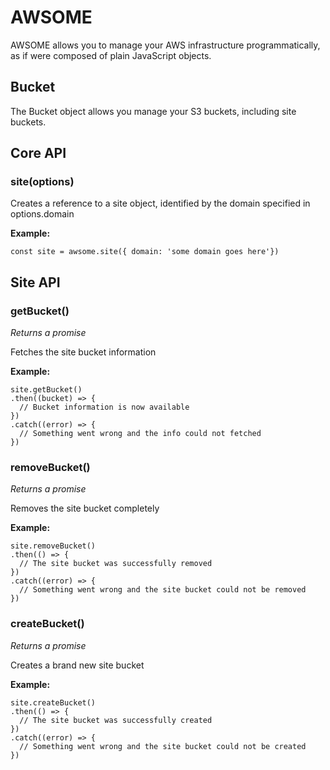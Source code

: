 # AWSOME

AWSOME allows you to manage your AWS infrastructure programmatically, as if were composed of plain JavaScript objects.

## Bucket

The Bucket object allows you manage your S3 buckets, including site buckets.

## Core API

### site(options)

Creates a reference to a site object, identified by the domain specified in options.domain

**Example:**

```
const site = awsome.site({ domain: 'some domain goes here'})
```

## Site API

### getBucket()

*Returns a promise*

Fetches the site bucket information

**Example:**

```
site.getBucket()
.then((bucket) => {
  // Bucket information is now available
})
.catch((error) => {
  // Something went wrong and the info could not fetched
})
```

### removeBucket()

*Returns a promise*

Removes the site bucket completely

**Example:**

```
site.removeBucket()
.then(() => {
  // The site bucket was successfully removed
})
.catch((error) => {
  // Something went wrong and the site bucket could not be removed
})
```

### createBucket()

*Returns a promise*

Creates a brand new site bucket

**Example:**

```
site.createBucket()
.then(() => {
  // The site bucket was successfully created
})
.catch((error) => {
  // Something went wrong and the site bucket could not be created
})
```
